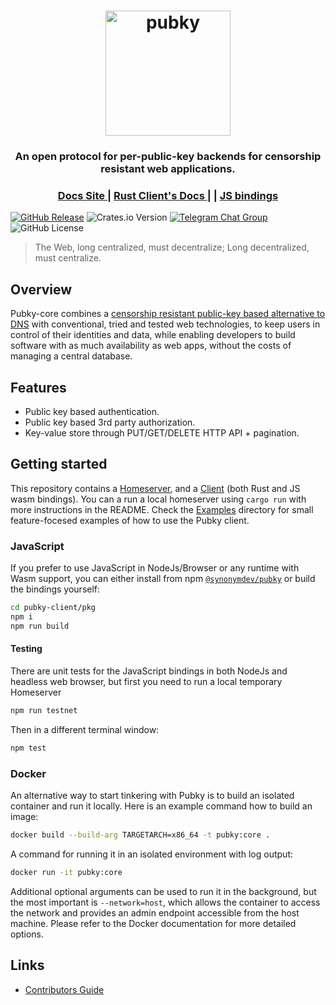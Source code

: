 <h1 align="center"><a href="https://pubky.org/"><img alt="pubky" src="./.svg/pubky-core-logo.svg" width="200" /></a></h1>

<h3 align="center">
	An open protocol for per-public-key backends for censorship resistant web applications.
</h3>




<div align="center">
  <h3>
    <a href="https://pubky.github.io/pubky-core/">
      Docs Site
    </a>
    <span> | </span>
    <a href="https://docs.rs/pubky">
      Rust Client's Docs
    </a>
    <span> | </span>
    <span> | </span>
    <a href="https://www.npmjs.com/package/@synonymdev/pubky">
      JS bindings 
    </a>
  </h3>
</div>

[![GitHub Release](https://img.shields.io/github/v/release/pubky/pkdns)](https://github.com/pubky/pubky-core/releases/latest/)
![Crates.io Version](https://img.shields.io/crates/v/pubky)
[![Telegram Chat Group](https://img.shields.io/badge/Chat-Telegram-violet)](https://t.me/pubkycore)
![GitHub License](https://img.shields.io/github/license/pubky/pubky-core)

> The Web, long centralized, must decentralize; Long decentralized, must centralize.

## Overview

Pubky-core combines a [censorship resistant public-key based alternative to DNS](https://pkarr.org) with conventional, tried and tested web technologies, to keep users in control of their identities and data, while enabling developers to build software with as much availability as web apps, without the costs of managing a central database.

## Features
- Public key based authentication.
- Public key based 3rd party authorization.
- Key-value store through PUT/GET/DELETE HTTP API + pagination.

## Getting started

This repository contains a [Homeserver](./pubky-homeserver), and a [Client](./pubky-client) (both Rust and JS wasm bindings).
You can a run a local homeserver using `cargo run` with more instructions in the README.
Check  the [Examples](./examples) directory for small feature-focesed examples of how to use the Pubky client.

### JavaScript
If you prefer to use JavaScript in NodeJs/Browser or any runtime with Wasm support, you can either install from npm [`@synonymdev/pubky`](https://www.npmjs.com/package/@synonymdev/pubky)
or build the bindings yourself:
```bash
cd pubky-client/pkg
npm i
npm run build
```

#### Testing
There are unit tests for the JavaScript bindings in both NodeJs and headless web browser, but first you need to run a local temporary Homeserver
```bash
npm run testnet
```
Then in a different terminal window:
```bash
npm test
```

### Docker

An alternative way to start tinkering with Pubky is to build an isolated container and run it locally. Here is an 
example command how to build an image:

```bash
docker build --build-arg TARGETARCH=x86_64 -t pubky:core .
```

A command for running it in an isolated environment with log output:

```bash
docker run -it pubky:core
```

Additional optional arguments can be used to run it in the background, but the most important is `--network=host`, which allows the container to access the network and provides an admin endpoint accessible from the host machine. Please refer to the Docker documentation for more detailed options.

## Links

- [Contributors Guide](./CONTRIBUTORS.md)